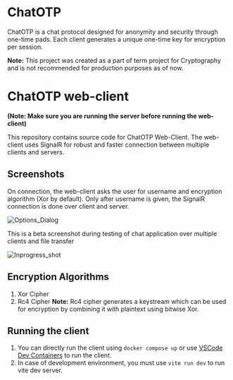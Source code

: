 # ChatOTP
ChatOTP is a chat protocol designed for anonymity and security through one-time pads. Each client generates a unique one-time key for encryption per session.

**Note:** This project was created as a part of term project for Cryptography and is not recommended for production purposes as of now.

# ChatOTP web-client
**(Note: Make sure you are running the server before running the web-client)**

This repository contains source code for ChatOTP Web-Client. The web-client uses SignalR for robust and faster connection between multiple clients and servers.

## Screenshots
On connection, the web-client asks the user for username and encryption algorithm (Xor by default). Only after username is given, the SignalR connection is done over client and server.

![Options_Dialog](https://github.com/chatotp/web-client/assets/99819848/bf17b3ee-d850-49ad-9a14-9b637f7841f2)

This is a beta screenshot during testing of chat application over multiple clients and file transfer

![Inprogress_shot](https://github.com/chatotp/web-client/assets/99819848/2c1566e0-1f20-4e02-92ea-aca52b72de1e)

## Encryption Algorithms
1. Xor Cipher
2. Rc4 Cipher
**Note:** Rc4 cipher generates a keystream which can be used for encryption by combining it with plaintext using bitwise Xor.

## Running the client
1. You can directly run the client using `docker compose up` or use [VSCode Dev Containers](https://code.visualstudio.com/docs/devcontainers/containers) to run the client.
2. In case of development environment, you must use `vite run dev` to run vite dev server.
